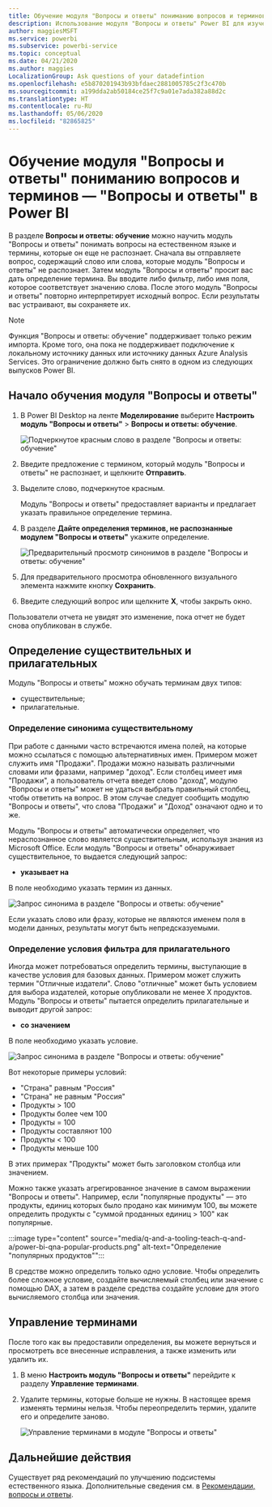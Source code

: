 ```yaml
---
title: Обучение модуля "Вопросы и ответы" пониманию вопросов и терминов — "Вопросы и ответы" в Power BI
description: Использование модуля "Вопросы и ответы" Power BI для изучения данных
author: maggiesMSFT
ms.service: powerbi
ms.subservice: powerbi-service
ms.topic: conceptual
ms.date: 04/21/2020
ms.author: maggies
LocalizationGroup: Ask questions of your datadefintion
ms.openlocfilehash: e5b870201943b93bfdaec2881005785c2f3c470b
ms.sourcegitcommit: a199dda2ab50184ce25f7c9a01e7ada382a88d2c
ms.translationtype: HT
ms.contentlocale: ru-RU
ms.lasthandoff: 05/06/2020
ms.locfileid: "82865825"
---
```

# <a name="teach-qa-to-understand-questions-and-terms-in-power-bi-qa"></a>Обучение модуля "Вопросы и ответы" пониманию вопросов и терминов — "Вопросы и ответы" в Power BI

В разделе **Вопросы и ответы: обучение** можно научить модуль "Вопросы и ответы" понимать вопросы на естественном языке и термины, которые он еще не распознает. Сначала вы отправляете вопрос, содержащий слово или слова, которые модуль "Вопросы и ответы" не распознает. Затем модуль "Вопросы и ответы" просит вас дать определение термина. Вы вводите либо фильтр, либо имя поля, которое соответствует значению слова. После этого модуль "Вопросы и ответы" повторно интерпретирует исходный вопрос. Если результаты вас устраивают, вы сохраняете их.

> [!NOTE]
> Функция "Вопросы и ответы: обучение" поддерживает только режим импорта. Кроме того, она пока не поддерживает подключение к локальному источнику данных или источнику данных Azure Analysis Services. Это ограничение должно быть снято в одном из следующих выпусков Power BI.

## <a name="start-to-teach-qa"></a>Начало обучения модуля "Вопросы и ответы"

1. В Power BI Desktop на ленте **Моделирование** выберите **Настроить модуль "Вопросы и ответы"**  > **Вопросы и ответы: обучение**.

    ![Подчеркнутое красным слово в разделе "Вопросы и ответы: обучение"](media/q-and-a-tooling-teach-q-and-a/qna-tooling-teach-synonym-red.png)

2. Введите предложение с термином, который модуль "Вопросы и ответы" не распознает, и щелкните **Отправить**.

3. Выделите слово, подчеркнутое красным. 

    Модуль "Вопросы и ответы" предоставляет варианты и предлагает указать правильное определение термина. 
    
3. В разделе **Дайте определения терминов, не распознанные модулем "Вопросы и ответы"** укажите определение.

    ![Предварительный просмотр синонимов в разделе "Вопросы и ответы: обучение"](media/q-and-a-tooling-teach-q-and-a/qna-tooling-teach-fixpreview.png)

4. Для предварительного просмотра обновленного визуального элемента нажмите кнопку **Сохранить**.

5. Введите следующий вопрос или щелкните **X**, чтобы закрыть окно.

Пользователи отчета не увидят это изменение, пока отчет не будет снова опубликован в службе.

## <a name="define-nouns-and-adjectives"></a>Определение существительных и прилагательных

Модуль "Вопросы и ответы" можно обучать терминам двух типов:

- существительные;
- прилагательные.

### <a name="define-a-noun-synonym"></a>Определение синонима существительному

При работе с данными часто встречаются имена полей, на которые можно ссылаться с помощью альтернативных имен. Примером может служить имя "Продажи". Продажи можно называть различными словами или фразами, например "доход". Если столбец имеет имя "Продажи", а пользователь отчета введет слово "доход", модулю "Вопросы и ответы" может не удаться выбрать правильный столбец, чтобы ответить на вопрос. В этом случае следует сообщить модулю "Вопросы и ответы", что слова "Продажи" и "Доход" означают одно и то же.

Модуль "Вопросы и ответы" автоматически определяет, что нераспознанное слово является существительным, используя знания из Microsoft Office. Если модуль "Вопросы и ответы" обнаруживает существительное, то выдается следующий запрос:

- <your term> **указывает на** 

В поле необходимо указать термин из данных.

![Запрос синонима в разделе "Вопросы и ответы: обучение"](media/q-and-a-tooling-teach-q-and-a/qna-tooling-synonym-prompt.png)

Если указать слово или фразу, которые не являются именем поля в модели данных, результаты могут быть непредсказуемыми.

### <a name="define-an-adjective-filter-condition"></a>Определение условия фильтра для прилагательного

Иногда может потребоваться определить термины, выступающие в качестве условия для базовых данных. Примером может служить термин "Отличные издатели". Слово "отличные" может быть условием для выбора издателей, которые опубликовали не менее X продуктов. Модуль "Вопросы и ответы" пытается определить прилагательные и выводит другой запрос:

- <field name> **со значением**  

В поле необходимо указать условие.

![Запрос синонима в разделе "Вопросы и ответы: обучение"](media/q-and-a-tooling-teach-q-and-a/qna-tooling-adjectives.png)

Вот некоторые примеры условий:

- "Страна" равным "Россия"
- "Страна" не равным "Россия"
- Продукты > 100
- Продукты более чем 100
- Продукты = 100
- Продукты составляют 100
- Продукты < 100
- Продукты меньше 100

В этих примерах "Продукты" может быть заголовком столбца или значением. 

Можно также указать агрегированное значение в самом выражении "Вопросы и ответы". Например, если "популярные продукты" — это продукты, единиц которых было продано как минимум 100, вы можете определить продукты с "суммой проданных единиц > 100" как популярные.  

:::image type="content" source="media/q-and-a-tooling-teach-q-and-a/power-bi-qna-popular-products.png" alt-text="Определение "популярных продуктов"":::

В средстве можно определить только одно условие. Чтобы определить более сложное условие, создайте вычисляемый столбец или значение с помощью DAX, а затем в разделе средства создайте условие для этого вычисляемого столбца или значения.

## <a name="manage-terms"></a>Управление терминами

После того как вы предоставили определения, вы можете вернуться и просмотреть все внесенные исправления, а также изменить или удалить их. 

1. В меню **Настроить модуль "Вопросы и ответы"** перейдите к разделу **Управление терминами**.

2. Удалите термины, которые больше не нужны. В настоящее время изменять термины нельзя. Чтобы переопределить термин, удалите его и определите заново.

    ![Управление терминами в модуле "Вопросы и ответы"](media/q-and-a-tooling-teach-q-and-a/qna-manage-terms.png)

## <a name="next-steps"></a>Дальнейшие действия

Существует ряд рекомендаций по улучшению подсистемы естественного языка. Дополнительные сведения см. в [Рекомендации, вопросы и ответы](q-and-a-best-practices.md).

